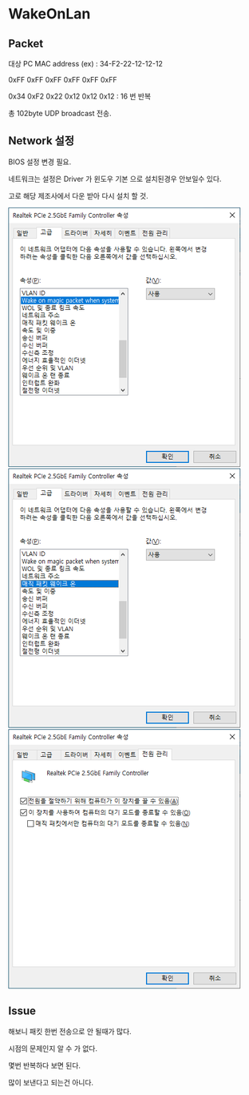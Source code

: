 # WakeOnLan

## Packet

대상 PC MAC address (ex) : 34-F2-22-12-12-12
                      
0xFF 0xFF 0xFF 0xFF 0xFF 0xFF 

0x34 0xF2 0x22 0x12 0x12 0x12       : 16 번 반복

총 102byte UDP broadcast 전송.


## Network 설정
BIOS 설정 변경 필요.

네트워크는 설정은 Driver 가 윈도우 기본 으로 설치된경우 안보일수 있다.

고로 해당 제조사에서 다운 받아 다시 설치 할 것.

<img src="./img/wol_net.png"/>
<img src="./img/wol_net1.png"/>
<img src="./img/wol_net2.png"/>

## Issue
해보니 패킷 한번 전송으로 안 될때가 많다.

시점의 문제인지 알 수 가 없다.

몇번 반복하다 보면 된다.

많이 보낸다고 되는건 아니다.

